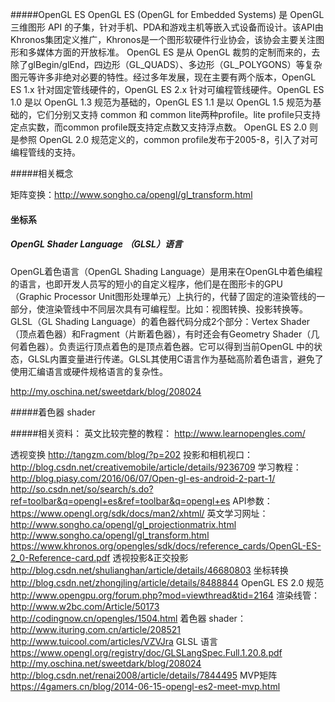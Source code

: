 #####OpenGL ES
OpenGL ES (OpenGL for Embedded Systems) 是 OpenGL三维图形 API 的子集，针对手机、PDA和游戏主机等嵌入式设备而设计。该API由Khronos集团定义推广，Khronos是一个图形软硬件行业协会，该协会主要关注图形和多媒体方面的开放标准。
OpenGL ES 是从 OpenGL 裁剪的定制而来的，去除了glBegin/glEnd，四边形（GL_QUADS）、多边形（GL_POLYGONS）等复杂图元等许多非绝对必要的特性。经过多年发展，现在主要有两个版本，OpenGL ES 1.x 针对固定管线硬件的，OpenGL ES 2.x 针对可编程管线硬件。OpenGL ES 1.0 是以 OpenGL 1.3 规范为基础的，OpenGL ES 1.1 是以 OpenGL 1.5 规范为基础的，它们分别又支持 common 和 common lite两种profile。lite profile只支持定点实数，而common profile既支持定点数又支持浮点数。 OpenGL ES 2.0 则是参照 OpenGL 2.0 规范定义的，common profile发布于2005-8，引入了对可编程管线的支持。

#####相关概念

矩阵变换：http://www.songho.ca/opengl/gl_transform.html

#### 坐标系


##### OpenGL Shader Language （GLSL）语言
OpenGL着色语言（OpenGL Shading Language）是用来在OpenGL中着色编程的语言，也即开发人员写的短小的自定义程序，他们是在图形卡的GPU （Graphic Processor Unit图形处理单元）上执行的，代替了固定的渲染管线的一部分，使渲染管线中不同层次具有可编程型。比如：视图转换、投影转换等。GLSL（GL Shading Language）的着色器代码分成2个部分：Vertex Shader（顶点着色器）和Fragment（片断着色器），有时还会有Geometry Shader（几何着色器）。负责运行顶点着色的是顶点着色器。它可以得到当前OpenGL 中的状态，GLSL内置变量进行传递。GLSL其使用C语言作为基础高阶着色语言，避免了使用汇编语言或硬件规格语言的复杂性。

http://my.oschina.net/sweetdark/blog/208024

#####着色器 shader

#####相关资料：
英文比较完整的教程：
http://www.learnopengles.com/

透视变换
http://tangzm.com/blog/?p=202
投影和相机视口：
http://blog.csdn.net/creativemobile/article/details/9236709
学习教程：
http://blog.piasy.com/2016/06/07/Open-gl-es-android-2-part-1/
http://so.csdn.net/so/search/s.do?ref=toolbar&q=opengl+es&ref=toolbar&q=opengl+es
API参数：
https://www.opengl.org/sdk/docs/man2/xhtml/
英文学习网址：
http://www.songho.ca/opengl/gl_projectionmatrix.html
http://www.songho.ca/opengl/gl_transform.html
https://www.khronos.org/opengles/sdk/docs/reference_cards/OpenGL-ES-2_0-Reference-card.pdf
透视投影&正交投影
http://blog.csdn.net/shulianghan/article/details/46680803
坐标转换
http://blog.csdn.net/zhongjling/article/details/8488844
OpenGL ES 2.0 规范
http://www.opengpu.org/forum.php?mod=viewthread&tid=2164
渲染线管：
http://www.w2bc.com/Article/50173
http://codingnow.cn/opengles/1504.html
着色器 shader：
http://www.ituring.com.cn/article/208521
http://www.tuicool.com/articles/VZVJra
GLSL 语言
https://www.opengl.org/registry/doc/GLSLangSpec.Full.1.20.8.pdf
http://my.oschina.net/sweetdark/blog/208024
http://blog.csdn.net/renai2008/article/details/7844495
MVP矩阵
https://4gamers.cn/blog/2014-06-15-opengl-es2-meet-mvp.html


